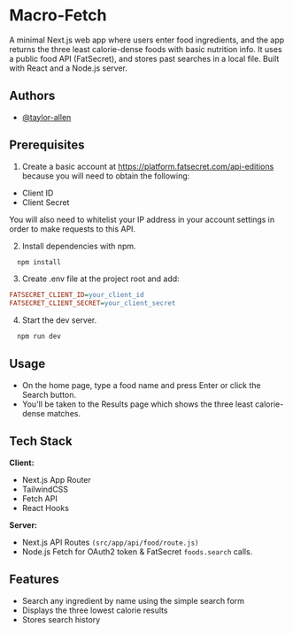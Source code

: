 
# Macro-Fetch

A minimal Next.js web app where users enter food ingredients, and the app returns the three least calorie-dense foods with basic nutrition info. It uses a public food API (FatSecret), and stores past searches in a local file. Built with React and a Node.js server.


## Authors

- [@taylor-allen](https://www.github.com/taylor-allen)


## Prerequisites

1. Create a basic account at https://platform.fatsecret.com/api-editions because you will need to obtain the following:

- Client ID
- Client Secret

You will also need to whitelist your IP address in your account settings in order to make requests to this API. 

2. Install dependencies with npm.

```bash
  npm install 
```
    
3. Create .env file at the project root and add:
```ini
FATSECRET_CLIENT_ID=your_client_id
FATSECRET_CLIENT_SECRET=your_client_secret
```

4. Start the dev server.
```bash
  npm run dev
```
## Usage

- On the home page, type a food name and press Enter or click the Search button.
- You'll be taken to the Results page which shows the three least calorie-dense matches. 

## Tech Stack

**Client:** 
- Next.js App Router
- TailwindCSS
- Fetch API
- React Hooks

**Server:** 
- Next.js API Routes `(src/app/api/food/route.js)`
- Node.js Fetch for OAuth2 token & FatSecret `foods.search` calls.


## Features

- Search any ingredient by name using the simple search form
- Displays the three lowest calorie results
- Stores search history

